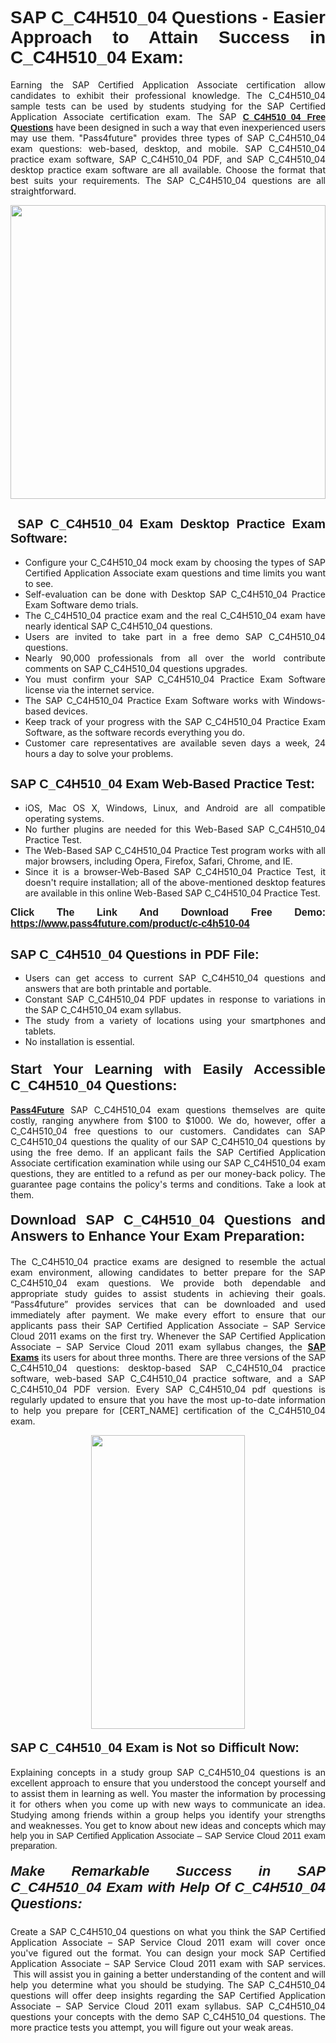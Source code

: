 <h1 style="text-align: justify;"><span style="font-family:Tahoma,Geneva,sans-serif;"><strong>SAP C_C4H510_04 Questions - Easier Approach to Attain Success in C_C4H510_04 Exam:</strong></span></h1>

<p style="text-align: justify;">Earning the SAP Certified Application Associate certification allow candidates to exhibit their professional knowledge. The C_C4H510_04 sample tests can be used by students studying for the SAP Certified Application Associate certification exam. The SAP <a href="https://www.pass4future.com/questions/sap/c-c4h510-04"><span style="font-family:Tahoma,Geneva,sans-serif;"><strong>C_C4H510_04 Free Questions</strong></span></a> have been designed in such a way that even inexperienced users may use them. "Pass4future" provides three types of SAP C_C4H510_04 exam questions: web-based, desktop, and mobile. SAP C_C4H510_04 practice exam software, SAP C_C4H510_04 PDF, and SAP C_C4H510_04 desktop practice exam software are all available. Choose the format that best suits your requirements. The SAP C_C4H510_04 questions are all straightforward.</p>

<p style="text-align: justify;"><a href="https://www.pass4future.com/product/c-c4h510-04"><img alt="" src="https://lh3.googleusercontent.com/pw/AM-JKLU5_aushiRQbaoUdVonD_1om6esFnUm_j21jdeI1V3aesz_ETcO2Y8QVj0ZamD1vJ__MzXKNoh3XzzrDTXgudBuMwEatvdphNwcixeZDIncATvFdVanIchOfqVuIJHbWkG03KYMH2pwXnb7WaAnvI3g=w1366-h490-no?authuser=0" style="width: 100%; height: 470px;" /></a></p>

<h2 style="text-align: justify;"><strong><span style="font-family:Tahoma,Geneva,sans-serif;"><span style="font-size:20px;"> SAP C_C4H510_04 Exam Desktop Practice Exam Software:</span></span></strong></h2>

<ul>
	<li style="text-align: justify;">Configure your C_C4H510_04 mock exam by choosing the types of SAP Certified Application Associate exam questions and time limits you want to see.</li>
	<li style="text-align: justify;">Self-evaluation can be done with Desktop SAP C_C4H510_04 Practice Exam Software demo trials.</li>
	<li style="text-align: justify;">The C_C4H510_04 practice exam and the real C_C4H510_04 exam have nearly identical SAP C_C4H510_04 questions.</li>
	<li style="text-align: justify;">Users are invited to take part in a free demo SAP C_C4H510_04 questions.</li>
	<li style="text-align: justify;">Nearly 90,000 professionals from all over the world contribute comments on SAP C_C4H510_04 questions upgrades.</li>
	<li style="text-align: justify;">You must confirm your SAP C_C4H510_04 Practice Exam Software license via the internet service.</li>
	<li style="text-align: justify;">The SAP C_C4H510_04 Practice Exam Software works with Windows-based devices.</li>
	<li style="text-align: justify;">Keep track of your progress with the SAP C_C4H510_04 Practice Exam Software, as the software records everything you do.</li>
	<li style="text-align: justify;">Customer care representatives are available seven days a week, 24 hours a day to solve your problems.</li>
</ul>

<h2 style="text-align: justify;"><span style="font-family:Tahoma,Geneva,sans-serif;"><strong><span style="font-size:20px;">SAP C_C4H510_04 Exam Web-Based Practice Test:</span></strong></span></h2>

<ul>
	<li style="text-align: justify;">iOS, Mac OS X, Windows, Linux, and Android are all compatible operating systems.</li>
	<li style="text-align: justify;">No further plugins are needed for this Web-Based SAP C_C4H510_04 Practice Test.</li>
	<li style="text-align: justify;">The Web-Based SAP C_C4H510_04 Practice Test program works with all major browsers, including Opera, Firefox, Safari, Chrome, and IE.</li>
	<li style="text-align: justify;">Since it is a browser-Web-Based SAP C_C4H510_04 Practice Test, it doesn't require installation; all of the above-mentioned desktop features are available in this online Web-Based SAP C_C4H510_04 Practice Test.</li>
</ul>

<p style="text-align: justify;"><span style="font-family:Tahoma,Geneva,sans-serif;"><span style="font-size:16px;"><strong>Click The Link And Download Free Demo:</strong></span></span> <a href="https://www.pass4future.com/product/c-c4h510-04"><span style="font-family:Tahoma,Geneva,sans-serif;"><span style="font-size:16px;"><strong>https://www.pass4future.com/product/c-c4h510-04</strong></span></span></a></p>

<h2 style="text-align: justify;"><strong><span style="font-family:Tahoma,Geneva,sans-serif;"><span style="font-size:20px;">SAP C_C4H510_04 Questions in PDF File:</span></span></strong></h2>

<ul>
	<li style="text-align: justify;">Users can get access to current SAP C_C4H510_04 questions and answers that are both printable and portable.</li>
	<li style="text-align: justify;">Constant SAP C_C4H510_04 PDF updates in response to variations in the SAP C_C4H510_04 exam syllabus.</li>
	<li style="text-align: justify;">The study from a variety of locations using your smartphones and tablets.</li>
	<li style="text-align: justify;">No installation is essential.</li>
</ul>

<h3 style="text-align: justify;"><span style="font-family:Tahoma,Geneva,sans-serif;"><strong><span style="font-size:22px;">Start Your Learning with Easily Accessible C_C4H510_04 Questions:</span></strong></span></h3>

<p style="text-align: justify;"><strong><a href="https://www.pass4future.com/">Pass4Future</a></strong> SAP C_C4H510_04 exam questions themselves are quite costly, ranging anywhere from $100 to $1000. We do, however, offer a C_C4H510_04 free questions to our customers. Candidates can SAP C_C4H510_04 questions the quality of our SAP C_C4H510_04 questions by using the free demo. If an applicant fails the SAP Certified Application Associate certification examination while using our SAP C_C4H510_04 exam questions, they are entitled to a refund as per our money-back policy. The guarantee page contains the policy's terms and conditions. Take a look at them.</p>

<h4 style="text-align: justify;"><strong><span style="font-family:Tahoma,Geneva,sans-serif;"><span style="font-size:22px;">Download SAP C_C4H510_04 Questions and Answers to Enhance Your Exam Preparation:</span></span></strong></h4>

<p style="text-align: justify;">The C_C4H510_04 practice exams are designed to resemble the actual exam environment, allowing candidates to better prepare for the SAP C_C4H510_04 exam questions. We provide both dependable and appropriate study guides to assist students in achieving their goals. “Pass4future” provides services that can be downloaded and used immediately after payment. We make every effort to ensure that our applicants pass their SAP Certified Application Associate – SAP Service Cloud 2011 exams on the first try. Whenever the SAP Certified Application Associate – SAP Service Cloud 2011 exam syllabus changes, the <strong><a href="https://www.pass4future.com/sap">SAP Exams</a></strong> its users for about three months. There are three versions of the SAP C_C4H510_04 questions: desktop-based SAP C_C4H510_04 practice software, web-based SAP C_C4H510_04 practice software, and a SAP C_C4H510_04 PDF version. Every SAP C_C4H510_04 pdf questions is regularly updated to ensure that you have the most up-to-date information to help you prepare for [CERT_NAME] certification of the C_C4H510_04 exam.</p>

<p style="text-align: center;"><a href="https://www.pass4future.com/product/c-c4h510-04"><img alt="" src="https://lh3.googleusercontent.com/pw/AM-JKLV3yUm3jiqqIo1xIsj1VJ_UeysYexQY-pRYO0rIFl3vg11QZioN-gzffpw2AfKqFynWuvoXOreWrWS0swpr4xmOSWfwII2jvatteuqrfxiWGFBSHPiZUCoi33jqeymK5dmu-0enyX6tayRCAMHw05jv=s617-no?authuser=0" style="width: 70%; height: 470px;" /></a></p>

<h4 style="text-align: justify;"><strong><span style="font-family:Tahoma,Geneva,sans-serif;"><span style="font-size:20px;">SAP C_C4H510_04 Exam is Not so Difficult Now:</span></span></strong></h4>

<p style="text-align: justify;">Explaining concepts in a study group SAP C_C4H510_04 questions is an excellent approach to ensure that you understood the concept yourself and to assist them in learning as well. You master the information by processing it for others when you come up with new ways to communicate an idea. Studying among friends within a group helps you identify your strengths and weaknesses. You get to know about new ideas and concepts <span style="font-family:Tahoma,Geneva,sans-serif;">which may help you in SAP Certified Application Associate – SAP Service Cloud 2011 exam preparation.</span></p>

<h5 style="text-align: justify;"><span style="font-family:Tahoma,Geneva,sans-serif;"><span style="font-size:22px;"><strong>Make Remarkable Success in SAP C_C4H510_04 Exam with Help Of C_C4H510_04 Questions:</strong></span></span></h5>

<p style="text-align: justify;">Create a SAP C_C4H510_04 questions on what you think the SAP Certified Application Associate – SAP Service Cloud 2011 exam will cover once you've figured out the format. You can design your mock SAP Certified Application Associate – SAP Service Cloud 2011 exam with SAP services.  This will assist you in gaining a better understanding of the content and will help you determine what you should be studying. The SAP C_C4H510_04 questions will offer deep insights regarding the SAP Certified Application Associate – SAP Service Cloud 2011 exam syllabus. SAP C_C4H510_04 questions your concepts with the demo SAP C_C4H510_04 questions. The more practice tests you attempt, you will figure out your weak areas.</p>
